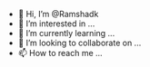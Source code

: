 - 👋 Hi, I’m @Ramshadk
- 👀 I’m interested in ...
- 🌱 I’m currently learning ...
- 💞️ I’m looking to collaborate on ...
- 📫 How to reach me ...

<!---
Ramshadk/Ramshadk is a ✨ special ✨ repository because its `README.md` (this file) appears on your GitHub profile.
You can click the Preview link to take a look at your changes.
--->
